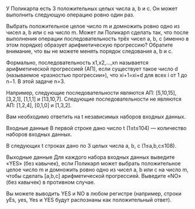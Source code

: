﻿У Поликарпа есть 3 положительных целых числа a, b и c. Он может выполнить следующую операцию ровно один раз.

Выбрать положительное целое число m и домножить ровно одно из чисел a, b или c на число m.
Может ли Поликарп сделать так, что после выполнения операции последовательность трёх чисел a, b, c (именно в этом порядке) образует арифметическую прогрессию? Обратите внимание, что вы не можете менять порядок следования a, b и c.

Формально, последовательность x1,x2,…,xn называется арифметической прогрессией (АП), если существует такое число d (называемое «разностью прогрессии»), что xi+1=xi+d для всех i от 1 до n−1. В этой задаче n=3.

Например, следующие последовательности являются АП: [5,10,15], [3,2,1], [1,1,1] и [13,10,7]. Cледующие последовательности не являются АП: [1,2,4], [0,1,0] и [1,3,2].

Вам необходимо ответить на t независимых наборов входных данных.

Входные данные
В первой строке дано число t (1≤t≤104) — количество наборов входных данных.

В следующих t строках дано по 3 целых числа a, b, c (1≤a,b,c≤108).

Выходные данные
Для каждого набора входных данных выведите «YES» (без кавычек), если Поликарп может выбрать положительное целое число m и домножить ровно одно из чисел a, b или c на число m, чтобы сделать [a,b,c] арифметической прогрессией. Выведите «NO» (без кавычек) в противном случае.

Вы можете выводить YES и NO в любом регистре (например, строки yEs, yes, Yes и YES будут распознаны как положительный ответ).